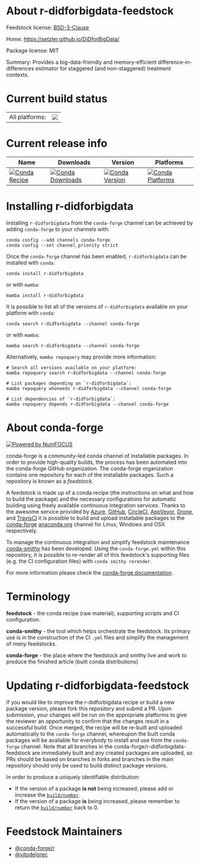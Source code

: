 About r-didforbigdata-feedstock
===============================

Feedstock license: [BSD-3-Clause](https://github.com/conda-forge/r-didforbigdata-feedstock/blob/main/LICENSE.txt)

Home: https://setzler.github.io/DiDforBigData/

Package license: MIT

Summary: Provides a big-data-friendly and memory-efficient difference-in-differences estimator for staggered (and non-staggered) treatment contexts.

Current build status
====================


<table><tr><td>All platforms:</td>
    <td>
      <a href="https://dev.azure.com/conda-forge/feedstock-builds/_build/latest?definitionId=23033&branchName=main">
        <img src="https://dev.azure.com/conda-forge/feedstock-builds/_apis/build/status/r-didforbigdata-feedstock?branchName=main">
      </a>
    </td>
  </tr>
</table>

Current release info
====================

| Name | Downloads | Version | Platforms |
| --- | --- | --- | --- |
| [![Conda Recipe](https://img.shields.io/badge/recipe-r--didforbigdata-green.svg)](https://anaconda.org/conda-forge/r-didforbigdata) | [![Conda Downloads](https://img.shields.io/conda/dn/conda-forge/r-didforbigdata.svg)](https://anaconda.org/conda-forge/r-didforbigdata) | [![Conda Version](https://img.shields.io/conda/vn/conda-forge/r-didforbigdata.svg)](https://anaconda.org/conda-forge/r-didforbigdata) | [![Conda Platforms](https://img.shields.io/conda/pn/conda-forge/r-didforbigdata.svg)](https://anaconda.org/conda-forge/r-didforbigdata) |

Installing r-didforbigdata
==========================

Installing `r-didforbigdata` from the `conda-forge` channel can be achieved by adding `conda-forge` to your channels with:

```
conda config --add channels conda-forge
conda config --set channel_priority strict
```

Once the `conda-forge` channel has been enabled, `r-didforbigdata` can be installed with `conda`:

```
conda install r-didforbigdata
```

or with `mamba`:

```
mamba install r-didforbigdata
```

It is possible to list all of the versions of `r-didforbigdata` available on your platform with `conda`:

```
conda search r-didforbigdata --channel conda-forge
```

or with `mamba`:

```
mamba search r-didforbigdata --channel conda-forge
```

Alternatively, `mamba repoquery` may provide more information:

```
# Search all versions available on your platform:
mamba repoquery search r-didforbigdata --channel conda-forge

# List packages depending on `r-didforbigdata`:
mamba repoquery whoneeds r-didforbigdata --channel conda-forge

# List dependencies of `r-didforbigdata`:
mamba repoquery depends r-didforbigdata --channel conda-forge
```


About conda-forge
=================

[![Powered by
NumFOCUS](https://img.shields.io/badge/powered%20by-NumFOCUS-orange.svg?style=flat&colorA=E1523D&colorB=007D8A)](https://numfocus.org)

conda-forge is a community-led conda channel of installable packages.
In order to provide high-quality builds, the process has been automated into the
conda-forge GitHub organization. The conda-forge organization contains one repository
for each of the installable packages. Such a repository is known as a *feedstock*.

A feedstock is made up of a conda recipe (the instructions on what and how to build
the package) and the necessary configurations for automatic building using freely
available continuous integration services. Thanks to the awesome service provided by
[Azure](https://azure.microsoft.com/en-us/services/devops/), [GitHub](https://github.com/),
[CircleCI](https://circleci.com/), [AppVeyor](https://www.appveyor.com/),
[Drone](https://cloud.drone.io/welcome), and [TravisCI](https://travis-ci.com/)
it is possible to build and upload installable packages to the
[conda-forge](https://anaconda.org/conda-forge) [anaconda.org](https://anaconda.org/)
channel for Linux, Windows and OSX respectively.

To manage the continuous integration and simplify feedstock maintenance
[conda-smithy](https://github.com/conda-forge/conda-smithy) has been developed.
Using the ``conda-forge.yml`` within this repository, it is possible to re-render all of
this feedstock's supporting files (e.g. the CI configuration files) with ``conda smithy rerender``.

For more information please check the [conda-forge documentation](https://conda-forge.org/docs/).

Terminology
===========

**feedstock** - the conda recipe (raw material), supporting scripts and CI configuration.

**conda-smithy** - the tool which helps orchestrate the feedstock.
                   Its primary use is in the construction of the CI ``.yml`` files
                   and simplify the management of *many* feedstocks.

**conda-forge** - the place where the feedstock and smithy live and work to
                  produce the finished article (built conda distributions)


Updating r-didforbigdata-feedstock
==================================

If you would like to improve the r-didforbigdata recipe or build a new
package version, please fork this repository and submit a PR. Upon submission,
your changes will be run on the appropriate platforms to give the reviewer an
opportunity to confirm that the changes result in a successful build. Once
merged, the recipe will be re-built and uploaded automatically to the
`conda-forge` channel, whereupon the built conda packages will be available for
everybody to install and use from the `conda-forge` channel.
Note that all branches in the conda-forge/r-didforbigdata-feedstock are
immediately built and any created packages are uploaded, so PRs should be based
on branches in forks and branches in the main repository should only be used to
build distinct package versions.

In order to produce a uniquely identifiable distribution:
 * If the version of a package **is not** being increased, please add or increase
   the [``build/number``](https://docs.conda.io/projects/conda-build/en/latest/resources/define-metadata.html#build-number-and-string).
 * If the version of a package **is** being increased, please remember to return
   the [``build/number``](https://docs.conda.io/projects/conda-build/en/latest/resources/define-metadata.html#build-number-and-string)
   back to 0.

Feedstock Maintainers
=====================

* [@conda-forge/r](https://github.com/orgs/conda-forge/teams/r/)
* [@vitodelgrec](https://github.com/vitodelgrec/)

